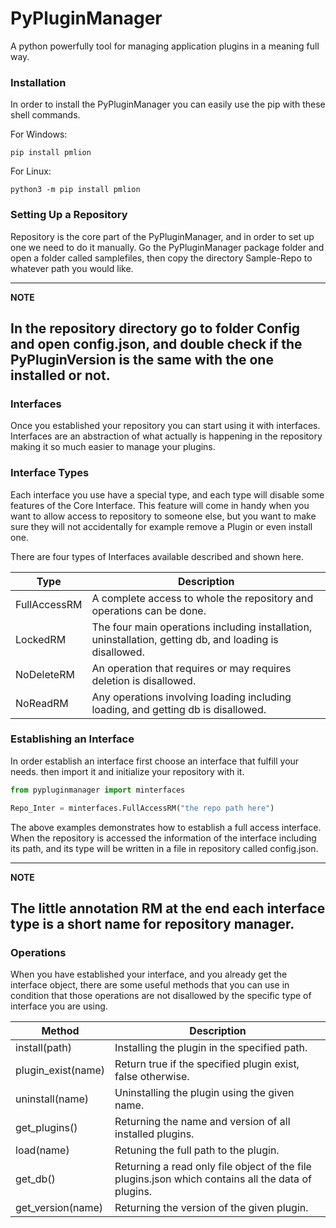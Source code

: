 # PyPluginManager

A python powerfully tool for managing application plugins
in a meaning full way.

### Installation

In order to install the PyPluginManager you can easily use the
pip with these shell commands.

For Windows:
```shell
pip install pmlion
```

For Linux:
```shell
python3 -m pip install pmlion
```


### Setting Up a Repository

Repository is the core part of the PyPluginManager, and in order to
set up one we need to do it manually. Go the PyPluginManager package
folder and open a folder called samplefiles, then copy the directory
Sample-Repo to whatever path you would like.


---
**NOTE**

In the repository directory go to folder Config and open config.json, and
double check if the PyPluginVersion is the same with the one installed or not.
---

### Interfaces
Once you established your repository you can start using it with
interfaces. Interfaces are an abstraction of what actually is
happening in the repository making it so much easier to manage your 
plugins. 

### Interface Types

Each interface you use have a special type, and each type 
will disable some features of the Core Interface. This feature
will come in handy when you want to allow access to repository to
someone else, but you want to make sure they will not accidentally 
for example remove a Plugin or even install one.

There are four types of Interfaces available described and
shown here.

| Type         | Description                                                                                             |
|--------------|---------------------------------------------------------------------------------------------------------|
| FullAccessRM | A complete access to whole the repository and operations can be done.                                   |
| LockedRM     | The four main operations including installation, uninstallation, getting db, and loading is disallowed. |
| NoDeleteRM   | An operation that requires or may requires deletion is disallowed.                                      |
| NoReadRM     | Any operations involving loading including loading, and getting db is disallowed.                       |

### Establishing an Interface

In order establish an interface first choose an interface that fulfill
your needs. then import it and initialize your repository with it.

```python
from pypluginmanager import minterfaces

Repo_Inter = minterfaces.FullAccessRM("the repo path here")
```


The above examples demonstrates how to establish a full access interface.
When the repository is accessed the information of the interface including its path, and
its type will be written in a file in repository called config.json.


---
**NOTE**

The little annotation RM at the end each interface type is a short name
for repository manager.
---

### Operations

When you have established your interface, and you already get the
interface object, there are some useful methods that you can use in condition
that those operations are not disallowed by the specific type of interface you 
are using.


| Method             | Description                                                                                        |
|--------------------|----------------------------------------------------------------------------------------------------|
| install(path)      | Installing the plugin in the specified path.                                                       |
| plugin_exist(name) | Return true if the specified plugin exist, false otherwise.                                        |
| uninstall(name)    | Uninstalling the plugin using the given name.                                                      |
| get_plugins()      | Returning the name and version of all installed plugins.                                           |
| load(name)         | Retuning the full path to the plugin.                                                              |
| get_db()           | Returning a read only file object of the file plugins.json which contains all the data of plugins. |
| get_version(name)  | Returning the version of the given plugin.                                                         |

